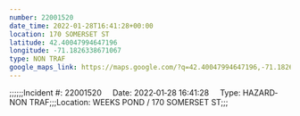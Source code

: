 ```yaml
---
number: 22001520
date_time: 2022-01-28T16:41:28+00:00
location: 170 SOMERSET ST
latitude: 42.40047994647196
longitude: -71.1826338671067
type: NON TRAF
google_maps_link: https://maps.google.com/?q=42.40047994647196,-71.1826338671067
---
```


;;;;;;Incident #: 22001520     Date: 2022‐01‐28 16:41:28     Type: HAZARD‐NON TRAF;;;Location: WEEKS POND / 170 SOMERSET ST;;;
